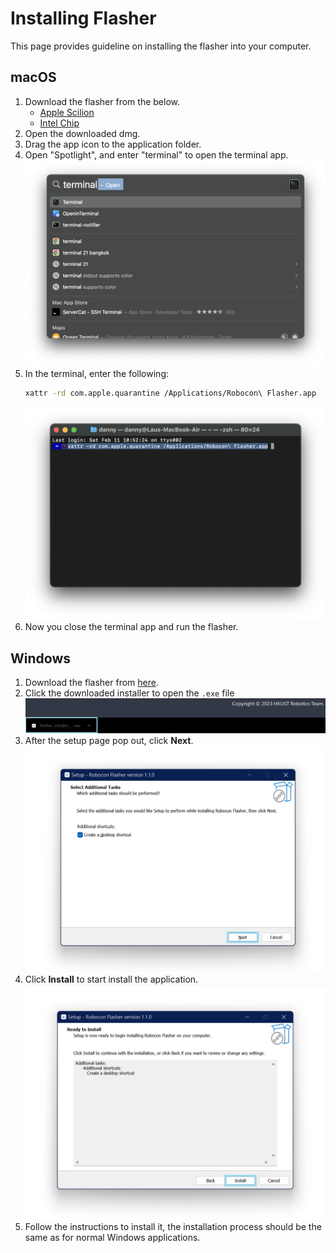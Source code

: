 # Installing Flasher

This page provides guideline on installing the flasher into your computer.

## macOS

1. Download the flasher from the below.
   - [Apple Scilion](https://github.com/HKUST-Robocon/robocon_flasher/releases/download/v1.0.1-application/flasher_installer_apple_scilion.dmg)
   - [Intel Chip](https://github.com/HKUST-Robocon/robocon_flasher/releases/download/v1.0.1-application/flasher_installer_apple_intel.dmg)
2. Open the downloaded dmg.
3. Drag the app icon to the application folder.
4. Open "Spotlight", and enter "terminal" to open the terminal app.
   ![](install-guide/macos-install/spotlight.png)
5. In the terminal, enter the following:
   ```bash
   xattr -rd com.apple.quarantine /Applications/Robocon\ Flasher.app
   ```
   ![](install-guide/macos-install/terminal.png)
6. Now you close the terminal app and run the flasher.


## Windows

1. Download the flasher from [here](https://github.com/HKUST-Robocon/robocon_flasher/releases/download/v1.0.1-application/flasher_installer_windows.exe).
2. Click the downloaded installer to open the `.exe` file
   ![](install-guide/windows-install/downloaded_exe.png)
3. After the setup page pop out, click **Next**.
   ![](install-guide/windows-install/setup.png)
4. Click **Install** to start install the application.
   ![](install-guide/windows-install/ready_to_install.png)
5. Follow the instructions to install it, the installation process should be the same as for normal Windows applications.
